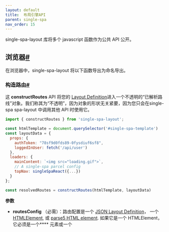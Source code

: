 ```yaml
---
layout: default
title:  布局引擎API
parent: single-spa
nav_order: 15
---
```



single-spa-layout 库将多个 javascript 函数作为公共 API 公开。

## 浏览器[#](https://single-spa.js.org/docs/layout-api/#browser)

在浏览器中，single-spa-layout 将以下函数导出为命名导出。

### 构造路由[#](https://single-spa.js.org/docs/layout-api/#constructroutes)

这 **constructRoutes** API 将您的 [Layout Definition](https://single-spa.js.org/docs/layout-definition/)进入一个不透明的“已解析路线”对象。我们称其为“不透明”，因为对象的形状无关紧要，因为您只会在single-spa spa-layout 中调用其他 API 时使用它。

```javascript
import { constructRoutes } from 'single-spa-layout';

const htmlTemplate = document.querySelector('#single-spa-template')
const layoutData = {
  props: {
    authToken: "78sf9d0fds89-0fysdiuf6sf8",
    loggedInUser: fetch('/api/user')
  },
  loaders: {
    mainContent: `<img src="loading.gif">`,
    // A single-spa parcel config
    topNav: singleSpaReact({...})
  }
};

const resolvedRoutes = constructRoutes(htmlTemplate, layoutData)
```

**参数**

- **routesConfig** （必需）：路由配置是一个 [JSON Layout Definition](https://single-spa.js.org/docs/layout-definition/#json-layouts)， 一个 [HTMLElement](https://developer.mozilla.org/en-US/docs/Web/API/HTMLElement), 或 [parse5 HTML element](https://github.com/inikulin/parse5). 如果它是一个 HTMLElement，它必须是一个**<single-spa-router>** 元素或一个 **<template>** 包含single spa-router 元素。
- **layoutData** （可选）：布局数据是一个可选提供的对象，它定义了 [props](https://single-spa.js.org/docs/layout-definition/#props) 和 [loaders](https://single-spa.js.org/docs/layout-definition/#props) 为了 [HTML Layouts](https://single-spa.js.org/docs/layout-definition/#html-layouts). 如果使用 a，则可以省略它[JSON Layout](https://single-spa.js.org/docs/layout-definition/#json-layout)或者如果您不需要在 HTML 布局中定义 props 或 loader。layoutData 对象应该具有顶级属性**props** 和 **loaders**那是每个对象。这些对象的每个键都是 prop 或 loader 的名称及其对应的值。

**返回值**

一个不透明的 **resolvedRoutes**目的。它是不透明的，因为您只会在调用其他 single-spa-layout API 时使用该对象，并且不需要读取或修改已解析的路由。

### 构造应用程序[#](https://single-spa.js.org/docs/layout-api/#constructapplications)

这 **constructApplications** API 将您的 **resolvedRoutes** 进入 [single-spa application registration objects](https://single-spa.js.org/docs/configuration#registering-applications). 然后使用这些应用程序注册对象来调用[singleSpa.registerApplication()](https://single-spa.js.org/docs/api/#registerapplication).

```javascript
import { constructRoutes, constructApplications } from 'single-spa-layout';
import { registerApplication } from 'single-spa';

const resolvedRoutes = constructRoutes(...)
const applications = constructApplications({
  routes: resolvedRoutes,
  loadApp: (app) => System.import(app.name)
})
applications.forEach(registerApplication);
```

**参数**

**constructApplications** 接受single对象作为参数，具有以下属性：

- **routes** （必填）：不透明 **resolvedRoutes** 返回的对象 **constructRoutes**.
- **loadApp** （必需）：给定一个应用程序对象并且必须返回一个函数 [loading function](https://single-spa.js.org/docs/configuration/#loading-function-or-application).

**返回值**

**constructApplications** 返回一个数组 [single-spa registration objects](https://single-spa.js.org/docs/configuration/#registering-applications).

### 构造布局引擎[#](https://single-spa.js.org/docs/layout-api/#constructlayoutengine)

这 **constructLayoutEngine** API 将您的 **resolvedRoutes** 和 **applications** 成 **layoutEngine**目的。布局引擎负责在路由转换期间创建、销毁和重新排列 dom 元素。

```javascript
import { constructRoutes, constructApplications, constructLayoutEngine } from 'single-spa-layout';
import { registerApplication, start } from 'single-spa';

const resolvedRoutes = constructRoutes(...);
const applications = constructApplications(...);
const layoutEngine = constructLayoutEngine({routes: resolvedRoutes, applications: applications});

layoutEngine.isActive(); // true
layoutEngine.deactivate();
layoutEngine.activate();

applications.forEach(registerApplication);
start();
```

**参数**

**constructLayoutEngine** 接受single对象作为参数，具有以下属性：

- **routes** （必填）：不透明 **resolvedRoutes** 返回的对象 **constructRoutes**.
- **applications** （必需）：数组 [application registration objects](https://single-spa.js.org/docs/configuration/#registering-applications) 从 **constructApplications**.
- **active**（可选）：一个布尔值，指示布局引擎是否应该开始活动。默认为真。

**返回值**

一种 **layoutEngine** 对象，具有以下属性：

- **isActive**：一个不接受任何参数并返回一个布尔值的函数，指示布局引擎是否处于活动状态。当激活时，布局引擎将在路由转换期间更改 DOM。
- **activate**: 一个不接受参数并返回的函数 **undefined**. 调用此函数会激活布局引擎，其中包括设置路由事件侦听器，以便布局引擎可以在路由转换期间更改 DOM。
- **deactivate**: 一个不接受参数并返回的函数 **undefined**. 调用此函数会停用布局引擎，其中包括拆除所有路由事件侦听器，以便布局引擎在路由转换期间不再更改 DOM。

### 匹配路由[#](https://single-spa.js.org/docs/layout-api/#matchroute)

这 **matchRoute**API 主要用于服务器渲染。它返回一个过滤的**resolvedRoutes** 只包含匹配特定字符串路径的路由的对象。

```javascript
import { constructRoutes, matchRoute } from 'single-spa-layout';

const resolvedRoutes = constructRoutes(...);

const settingsRoutes = matchRoute(resolvedRoutes, "/settings")
const dashboardRoutes = matchRoute(resolvedRoutes, "/dashboard")
```

**参数**

- **routes** （必填）：不透明 **resolvedRoutes** 返回的对象 **constructRoutes**.
- **path**（必需）：表示要与路由匹配的 URL 片段的字符串路径。请注意，路径不是完整的 URL - 它只是浏览器 URL 的路径名部分。在服务器渲染上下文中，这通常可用作**req.url**.

**返回值**

一个不透明的 **resolvedRoutes**目的。它是不透明的，因为您只会在调用其他 single-spa-layout API 时使用该对象，并且不需要读取或修改已解析的路由。

## 服务器[#](https://single-spa.js.org/docs/layout-api/#server)

在 NodeJS 中，single-spa-layout 将以下函数导出为命名导出。请注意，代码是在 ESM 中发布的，因此不适用于旧版本的 Node。此外，single spa-layout 使用[package entry points](https://nodejs.org/dist/latest-v14.x/docs/api/packages.html#packages_package_entry_points)，仅在较新版本的 Node.js 中受支持。

```javascript
// Works in newer versions of NodeJS
import 'single-spa-layout';

// Works in older versions of NodeJS
import 'single-spa-layout/dist/esm/single-spa-layout-server.min.js';
```

### 构造服务器布局[#](https://single-spa.js.org/docs/layout-api/#constructserverlayout)

这 **constructServerLayout**api 解析 HTML 文件并准备呈现。这应该在 NodeJS 服务器启动时完成一次，因此可以对所有传入的 HTTP 请求重复使用相同的 serverLayout。

```javascript
import { constructServerLayout } from 'single-spa-layout';

const serverLayout = constructServerLayout({
  // filepath is resolved relative to the cwd (current working directory)
  // of the NodeJS process.
  filePath: "server/views/index.html"
})

// Alternatively, provide the html as a string
const serverLayout = constructServerLayout({
  html: `
    <html>
      <head>
        <single-spa-router>
          <application name="nav"></application>
        </single-spa-router>
      </head>
    </html>
  `
})
```

**参数**

**constructServerLayout** 接受single对象参数，具有以下属性：

- **filePath**（可选）：HTML 模板文件的字符串文件路径。相对路径是相对于**process.cwd()**. 如果**filePath** 省略， **html** 必须提供。
- **html**（可选）：包含 HTML 模板的 HTML 字符串。如果**html** 省略， **filePath** 必须提供。

**返回值**

**constructServerLayout**返回一个不透明的 ServerLayout 对象。然后将该对象提供给**sendLayoutHTTPResponse**.

### 发送布局HTTP响应[#](https://single-spa.js.org/docs/layout-api/#sendlayouthttpresponse)

这 **sendLayoutHTTPResponse**api 将 HTTP 标头和 HTML 内容发送到浏览器。它将完整的 HTML 文件流式传输到浏览器，以便浏览器在内容可用时立即显示，而不是等待整个 HTML 文档。这是通过提供一个[ServerResponse object](https://nodejs.org/dist/latest-v14.x/docs/api/http.html#http_class_http_serverresponse)， 或者 **res** 至 **sendLayoutHTTPResponse** .

```javascript
import { constructServerLayout, sendLayoutHTTPResponse } from 'single-spa-layout';
import http from 'http';

const serverLayout = constructServerLayout({...})

http.createServer((req, res) => {
  sendLayoutHTTPResponse({
    res,
    serverLayout,
    urlPath: req.path,
    async renderApplication({ appName, propsPromise }) {
      return {
        assets: `<link rel="stylesheet" href="/my-styles.css">`,
        content: `<button>${appName} app</button>`
      }
    },
    async retrieveApplicationHeaders({ appName, propsPromise }) {
      return {
        'x-custom-header': 'value'
      }
    },
    async renderFragment(fragmentName) {
      return `<script type="systemjs-importmap">{"imports": {}}</script>`;
    },
    async retrieveProp(propName) {
      return "prop value";
    },
    assembleFinalHeaders(allHeaders) {
      allHeaders.forEach(({appProps, appHeaders}) => {
      })

      return {}
    }
  })
})
```

**参数**

**sendLayoutHTTPResponse** 接受一个对象参数，具有以下属性：

- **res** （必填）：A [ServerResponse](https://nodejs.org/api/http.html#http_class_http_serverresponse)目的。表示**res** 支持对象（可能还有其他特定于框架的对象）。
- **serverLayout** （必需）：从返回的不透明服务器布局对象 **constructServerLayout**.
- **urlPath**（必需）：将用作当前路由的字符串 url 路径。例子：**/settings**
- **assembleFinalHeaders**（必需）：传递所有应用程序标头并返回发送到浏览器的最终 HTTP 标头的函数。应用程序标头是从**retrieveApplicationHeaders**函数转换为 AppHeaders 对象数组。每个 AppHeaders 对象都有一个**appName** 和 **appHeaders** 对象，其中 appName 是一个字符串，而 **appHeaders** 是一个标题对象。 **assembleFinalHeaders** 必须返回一个 headers 对象。
- **renderApplication**（可选）：一个函数，它被提供有关single-spa应用程序的信息，并应返回该应用程序的 HTML 内容（以及可选的资产）。如果single-spa应用程序匹配当前路线，则需要此功能。传递给 renderApplication 函数的参数是一个对象**appName** 字符串和一个 **propsPromise**承诺。这**propsPromise**使用应用程序的道具解决。该函数可以返回一个对象、字符串、[Readable stream](https://nodejs.org/api/stream.html#stream_readable_streams)，或承诺。返回的对象必须符合格式**type ApplicationRenderResult = { assets: Readable | Promise<Readable> | string | Promise<string>, content: }**. 返回的承诺必须使用 ApplicationRenderResult 对象、字符串或可读流解析。这**assets** 从 renderApplication 返回的被渲染成 [the **** element](https://single-spa.js.org/docs/layout-definition#assets) 在您的布局定义中。
- **retrieveApplicationHeaders**（可选）：一个函数，它提供有关single-spa应用程序的信息，并应返回该应用程序的 HTTP 响应标头。如果single-spa应用程序匹配当前路线，则需要此功能。传递给retrieveApplicationHeaders 函数的参数是一个对象**appName** 字符串和一个 **propsPromise**承诺。这**propsPromise**使用应用程序的道具解决。该函数可以是一个 headers 对象或一个使用 headers 对象解析的 Promise。
- **renderFragment**（可选）：给定片段名称并返回该片段的 HTML 内容的函数。这对应于**<fragment>** 布局定义中的元素，如果布局定义包含 **<fragment>**元素。这**renderFragment** 函数可以返回一个字符串， [Readable stream](https://nodejs.org/api/stream.html#stream_readable_streams)，或承诺。返回的承诺必须用字符串或可读流解析。
- **retrieveProp**（可选）：给定 propName 并返回 prop 值的函数。如果任何渲染的应用程序有道具，则需要此功能。**retrieveProp** 可以返回一个值，或者一个用值解析的承诺。

**返回值**

发送标头（但不一定是 HTTP 响应正文）时解析的承诺。
